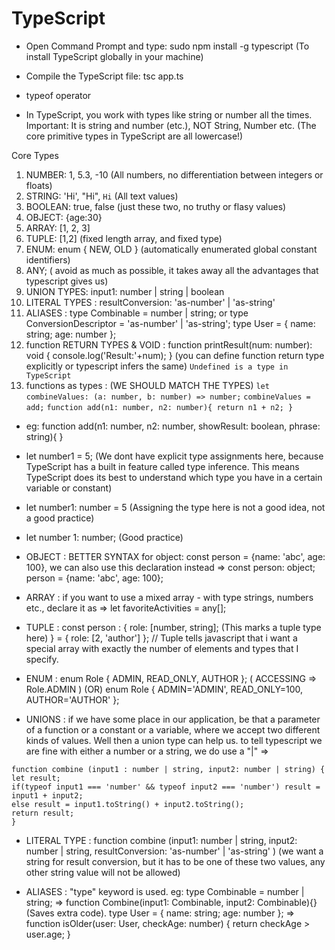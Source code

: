 # TypeScript

* Open Command Prompt and type: sudo npm install -g typescript (To install TypeScript globally in your machine)
* Compile the TypeScript file: tsc app.ts

* typeof operator

* In TypeScript, you work with types like string or number all the times. Important: It is string and number (etc.), NOT String, Number etc. (The core primitive types in TypeScript are all lowercase!)

Core Types
1. NUMBER: 1, 5.3, -10 (All numbers, no differentiation between integers or floats)
2. STRING: 'Hi', "Hi", `Hi` (All text values)
3. BOOLEAN: true, false (just these two, no truthy or flasy values)
4. OBJECT: {age:30}
5. ARRAY: [1, 2, 3]
6. TUPLE: [1,2] (fixed length array, and fixed type)
7. ENUM: enum { NEW, OLD } (automatically enumerated global constant identifiers)
8. ANY; ( avoid as much as possible, it takes away all the advantages that typescript gives us)
9. UNION TYPES: input1: number | string | boolean
10. LITERAL TYPES : resultConversion: 'as-number' | 'as-string'
11. ALIASES : type Combinable = number | string; or type ConversionDescriptor = 'as-number' | 'as-string'; type User = { name: string; age: number };
12. function RETURN TYPES & VOID : function printResult(num: number): void { console.log('Result:'+num); } (you can define function return type explicitly or typescript infers the same) ```Undefined is a type in TypeScript``` 
13. functions as types : (WE SHOULD MATCH THE TYPES) ```let combineValues: (a: number, b: number) => number;``` ```combineValues = add;``` ```function add(n1: number, n2: number){ return n1 + n2; }```

* eg: function add(n1: number, n2: number, showResult: boolean, phrase: string){ }
* let number1 = 5; (We dont have explicit type assignments here, because TypeScript has a built in feature called type inference. This means TypeScript does its best to understand which type you have in a certain variable or constant)
* let number1: number = 5 (Assigning the type here is not a good idea, not a good practice)
* let number 1: number; (Good practice)

* OBJECT : BETTER SYNTAX for object: const person = {name: 'abc', age: 100}, we can also use this declaration instead => const person: object; person = {name: 'abc', age: 100};

* ARRAY : if you want to use a mixed array - with type strings, numbers etc., declare it as => let favoriteActivities = any[];

* TUPLE : const person : { 
            role: [number, string]; (This marks a tuple type here)
           } = {
            role: [2, 'author']
           };
// Tuple tells javascript that i want a special array with exactly the number of elements and types that I specify.

* ENUM : enum Role { ADMIN, READ_ONLY, AUTHOR }; ( ACCESSING => Role.ADMIN )  (OR)  enum Role { ADMIN='ADMIN', READ_ONLY=100, AUTHOR='AUTHOR' };

* UNIONS : if we have some place in our application, be that a parameter of a function or a constant or a variable, where we accept two different kinds of values. Well then a union type can help us. to tell typescript we are fine with either a number or a string, we do use a "|" => 
```
function combine (input1 : number | string, input2: number | string) {
let result;
if(typeof input1 === 'number' && typeof input2 === 'number') result = input1 + input2;
else result = input1.toString() + input2.toString();
return result;
}
```
* LITERAL TYPE :  function combine (input1: number | string, input2: number | string, resultConversion: 'as-number' | 'as-string' ) (we want a string for result conversion, but it has to be one of these two values, any other string value will not be allowed)

* ALIASES : "type" keyword is used. eg: type Combinable = number | string; => function Combine(input1: Combinable, input2: Combinable){} (Saves extra code). type User = { name: string; age: number }; => function isOlder(user: User, checkAge: number) { return checkAge > user.age; }
